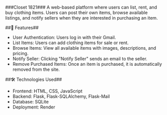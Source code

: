 ###Closet 1821###
A web-based platform where users can list, rent, and buy clothing items. Users can post their own items, browse available listings, and notify sellers when they are interested in purchasing an item.

##🚀 Features##
- User Authentication: Users log in with their Gmail.
- List Items: Users can add clothing items for sale or rent.
- Browse Items: View all available items with images, descriptions, and pricing.
- Notify Seller: Clicking "Notify Seller" sends an email to the seller.
- Remove Purchased Items: Once an item is purchased, it is automatically removed from the site.

##🛠 Technologies Used##
- Frontend: HTML, CSS, JavaScript
- Backend: Flask, Flask-SQLAlchemy, Flask-Mail
- Database: SQLite
- Deployment: Render

